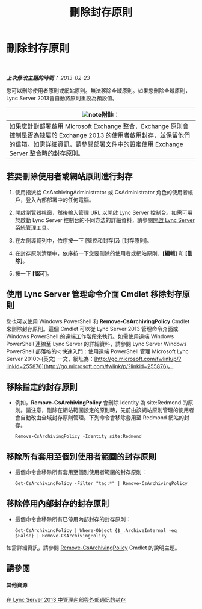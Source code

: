 ﻿---
title: 刪除封存原則
TOCTitle: 刪除封存原則
ms:assetid: 4739a691-41cc-4128-8bb8-6d5a4c02107a
ms:mtpsurl: https://technet.microsoft.com/zh-tw/library/Gg520989(v=OCS.15)
ms:contentKeyID: 49290788
ms.date: 08/10/2015
mtps_version: v=OCS.15
ms.translationtype: HT
---

# 刪除封存原則

 

_**上次修改主題的時間：** 2013-02-23_

您可以刪除使用者原則或網站原則。無法移除全域原則。如果您刪除全域原則，Lync Server 2013會自動將原則重設為預設值。

<table>
<thead>
<tr class="header">
<th><img src="images/Gg398811.note(OCS.15).gif" title="note" alt="note" />附註：</th>
</tr>
</thead>
<tbody>
<tr class="odd">
<td>如果您針對部署啟用 Microsoft Exchange 整合，Exchange 原則會控制是否為隸屬於 Exchange 2013 的使用者啟用封存，並保留他們的信箱。如需詳細資訊，請參閱部署文件中的<a href="lync-server-2013-setting-up-policies-for-archiving-when-using-exchange-server-integration.md">設定使用 Exchange Server 整合時的封存原則</a>。</td>
</tr>
</tbody>
</table>


## 若要刪除使用者或網站原則進行封存

1.  使用指派給 CsArchivingAdministrator 或 CsAdministrator 角色的使用者帳戶，登入內部部署中的任何電腦。

2.  開啟瀏覽器視窗，然後輸入管理 URL 以開啟 Lync Server 控制台。如需可用於啟動 Lync Server 控制台的不同方法的詳細資料，請參閱[開啟 Lync Server 系統管理工具](lync-server-2013-open-lync-server-administrative-tools.md)。

3.  在左側導覽列中，依序按一下 \[監控和封存\]及 \[封存原則\]。

4.  在封存原則清單中，依序按一下您要刪除的使用者或網站原則、**\[編輯\]** 和 **\[刪除\]**。

5.  按一下 **\[認可\]**。

## 使用 Lync Server 管理命令介面 Cmdlet 移除封存原則

您也可以使用 Windows PowerShell 和 **Remove-CsArchivingPolicy** Cmdlet 來刪除封存原則。這個 Cmdlet 可以從 Lync Server 2013 管理命令介面或 Windows PowerShell 的遠端工作階段來執行。如需使用遠端 Windows PowerShell 連線至 Lync Server 的詳細資料，請參閱 Lync Server Windows PowerShell 部落格的＜快速入門：使用遠端 PowerShell 管理 Microsoft Lync Server 2010＞(英文) 一文，網址為：[http://go.microsoft.com/fwlink/p/?linkId=255876](http://go.microsoft.com/fwlink/p/?linkid=255876)。

## 移除指定的封存原則

  - 例如，**Remove-CsArchivingPolicy** 會刪除 Identity 為 site:Redmond 的原則。請注意，刪除在網站範圍設定的原則時，先前由該網站原則管理的使用者會自動改由全域封存原則管理。下列命令會移除套用至 Redmond 網站的封存。
    
        Remove-CsArchivingPolicy -Identity site:Redmond

## 移除所有套用至個別使用者範圍的封存原則

  - 這個命令會移除所有套用至個別使用者範圍的封存原則：
    
        Get-CsArchivingPolicy -Filter "tag:*" | Remove-CsArchivingPolicy

## 移除停用內部封存的封存原則

  - 這個命令會移除所有已停用內部封存的封存原則：
    
        Get-CsArchivingPolicy | Where-Object {$_.ArchiveInternal -eq $False} | Remove-CsArchivingPolicy

如需詳細資訊，請參閱 [Remove-CsArchivingPolicy](https://docs.microsoft.com/en-us/powershell/module/skype/Remove-CsArchivingPolicy) Cmdlet 的說明主題。

## 請參閱

#### 其他資源

[在 Lync Server 2013 中管理內部與外部通訊的封存](lync-server-2013-managing-the-archiving-of-internal-and-external-communications.md)

